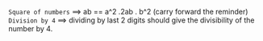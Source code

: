 `Square of numbers` ==> ab == a^2 .2ab . b^2 (carry forward the reminder)
`Division by 4` ==> dividing by last 2 digits should give the divisibility of the number by 4.

